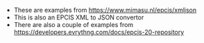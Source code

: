 - These are examples from https://www.mimasu.nl/epcis/xmljson
- This is also an EPCIS XML to JSON convertor
- There are also a couple of examples from https://developers.evrythng.com/docs/epcis-20-repository
